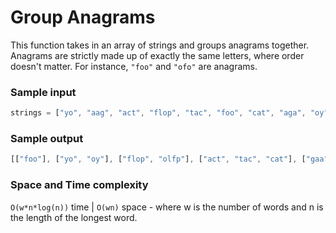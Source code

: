 # Group Anagrams

This function takes in an array of strings and groups anagrams together.
Anagrams are strictly made up of exactly the same letters, where order doesn't matter. For instance, `"foo"` and `"ofo"` are anagrams. 

 ### Sample input
```javascript
strings = ["yo", "aag", "act", "flop", "tac", "foo", "cat", "aga", "oy", "olfp", "gaa"]
```
 ### Sample output
 ```javascript
[["foo"], ["yo", "oy"], ["flop", "olfp"], ["act", "tac", "cat"], ["gaa", "aga", "aag"]]
 ```
 ### Space and Time complexity
 `O(w*n*log(n))` time | `O(wn)` space - where w is the number of words and n is the length of the longest word.